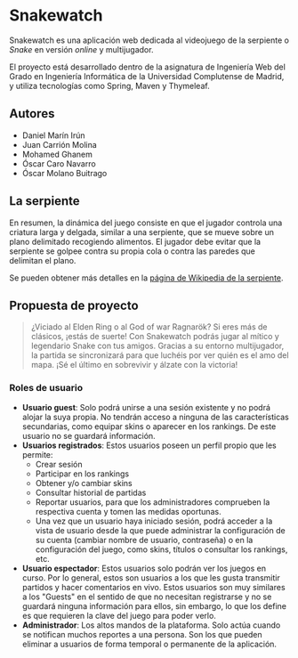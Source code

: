 # Snakewatch

Snakewatch es una aplicación web dedicada al videojuego de la serpiente o _Snake_ en versión _online_ y multijugador.

El proyecto está desarrollado dentro de la asignatura de Ingeniería Web del Grado en Ingeniería Informática de la Universidad Complutense de Madrid, y utiliza tecnologías como Spring, Maven y Thymeleaf.

## Autores

- Daniel Marín Irún
- Juan Carrión Molina
- Mohamed Ghanem
- Óscar Caro Navarro
- Óscar Molano Buitrago

## La serpiente

En resumen, la dinámica del juego consiste en que el jugador controla una criatura larga y delgada, similar a una serpiente, que se mueve sobre un plano delimitado recogiendo alimentos. El jugador debe evitar que la serpiente se golpee contra su propia cola o contra las paredes que delimitan el plano.

Se pueden obtener más detalles en la [página de Wikipedia de la serpiente](https://es.wikipedia.org/wiki/La_serpiente_(videojuego)).

## Propuesta de proyecto

> ¿Viciado al Elden Ring o al God of war Ragnarök? Si eres más de clásicos, ¡estás de suerte! Con Snakewatch podrás jugar al mítico y legendario Snake con tus amigos. Gracias a su entorno multijugador, la partida se sincronizará para que luchéis por ver quién es el amo del mapa. ¡Sé el último en sobrevivir y álzate con la victoria!

### Roles de usuario

- **Usuario guest**: Solo podrá unirse a una sesión existente y no podrá alojar la suya propia. No tendrán acceso a ninguna de las características secundarias, como equipar skins o aparecer en los rankings. De este usuario no se guardará información.
- **Usuarios registrados**: Estos usuarios poseen un perfil propio que les permite:
    - Crear sesión
    - Participar en los rankings
    - Obtener y/o cambiar skins
    - Consultar historial de partidas
    - Reportar usuarios, para que los administradores comprueben la respectiva cuenta y tomen las medidas oportunas.
    - Una vez que un usuario haya iniciado sesión, podrá acceder a la vista de usuario desde la que puede administrar la configuración de su cuenta (cambiar nombre de usuario, contraseña) o en la configuración del juego, como skins, títulos o consultar los rankings, etc.
- **Usuario espectador**: Estos usuarios solo podrán ver los juegos en curso. Por lo general, estos son usuarios a los que les gusta transmitir partidos y hacer comentarios en vivo.
Estos usuarios son muy similares a los "Guests" en el sentido de que no necesitan registrarse y no se guardará ninguna información para ellos, sin embargo, lo que los define es que requieren la clave del juego para poder verlo.
- **Administrador**: Los altos mandos de la plataforma. Solo actúa cuando se notifican muchos reportes a una persona. Son los que pueden eliminar a usuarios de forma temporal o permanente de la aplicación.